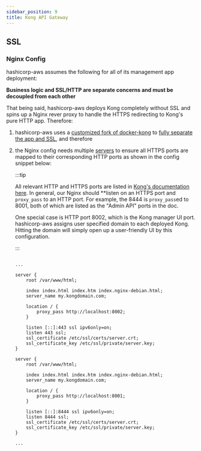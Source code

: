 ```yaml
---
sidebar_position: 9
title: Kong API Gateway
---
```


[//]: # (Copyright Jiaqi Liu)

[//]: # (Licensed under the Apache License, Version 2.0 &#40;the "License"&#41;;)
[//]: # (you may not use this file except in compliance with the License.)
[//]: # (You may obtain a copy of the License at)

[//]: # (    http://www.apache.org/licenses/LICENSE-2.0)

[//]: # (Unless required by applicable law or agreed to in writing, software)
[//]: # (distributed under the License is distributed on an "AS IS" BASIS,)
[//]: # (WITHOUT WARRANTIES OR CONDITIONS OF ANY KIND, either express or implied.)
[//]: # (See the License for the specific language governing permissions and)
[//]: # (limitations under the License.)

SSL
---

### Nginx Config

hashicorp-aws assumes the following for all of its management app deployment:

**Business logic and SSL/HTTP are separate concerns and must be decoupled from each other**

That being said, hashicorp-aws deploys Kong completely without SSL and spins up a Nginx rever proxy to handle the
HTTPS redirecting to Kong's pure HTTP app. Therefore:

1. hashicorp-aws uses a [customized fork of docker-kong](https://github.com/QubitPi/docker-kong) to
  [fully separate the
   app and SSL](https://github.com/QubitPi/docker-kong/pull/1),
   and therefore
2. the Nginx config needs multiple [servers](https://www.nginx.com/resources/wiki/start/topics/examples/server_blocks/)
   to ensure all HTTPS ports are mapped to their corresponding HTTP ports as shown in the config snippet below:

   :::tip

   All relevant HTTP and HTTPS ports are listed in
   [Kong's documentation here](https://qubitpi.github.io/docs.konghq.com/gateway/latest/production/networking/default-ports/). In general, our Nginx should **listen on an HTTPS port
   and `proxy_pass` to an HTTP port. For example, the 8444 is `proxy_pass`ed to 8001, both of which are listed as the
   "Admin API" ports in the doc.

   One special case is HTTP port 8002, which is the Kong manager UI port. hashicorp-aws assigns user specified domain
   to each deployed Kong. Hitting the domain will simply open up a user-friendly UI by this configuration.

   :::

   ```nginx configuration

   ...

   server {
       root /var/www/html;

       index index.html index.htm index.nginx-debian.html;
       server_name my.kongdomain.com;

       location / {
           proxy_pass http://localhost:8002;
       }

       listen [::]:443 ssl ipv6only=on;
       listen 443 ssl;
       ssl_certificate /etc/ssl/certs/server.crt;
       ssl_certificate_key /etc/ssl/private/server.key;
   }

   server {
       root /var/www/html;

       index index.html index.htm index.nginx-debian.html;
       server_name my.kongdomain.com;

       location / {
           proxy_pass http://localhost:8001;
       }

       listen [::]:8444 ssl ipv6only=on;
       listen 8444 ssl;
       ssl_certificate /etc/ssl/certs/server.crt;
       ssl_certificate_key /etc/ssl/private/server.key;
   }

   ...

   ```
